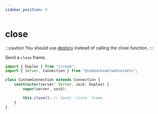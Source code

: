 ```yaml
---
sidebar_position: 9
---
```


# close

:::caution
You should use [destory](/docs/reference/connection/destroy) instead of calling the close function.
:::

Send a `close` frame.

```typescript title="/src/CustomConnection.ts"
import { Duplex } from "stream";
import { Server, Connection } from "@tombanksme/websockets";

class CustomConnection extends Connection {
	constructor(server: Server, sock: Duplex) {
		super(server, sock);

		this.close(); // Sends 'close' frame.
	}
}
```
